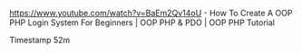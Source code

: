 https://www.youtube.com/watch?v=BaEm2Qv14oU - How To Create A OOP PHP Login System For Beginners | OOP PHP & PDO | OOP PHP Tutorial

Timestamp 52m
